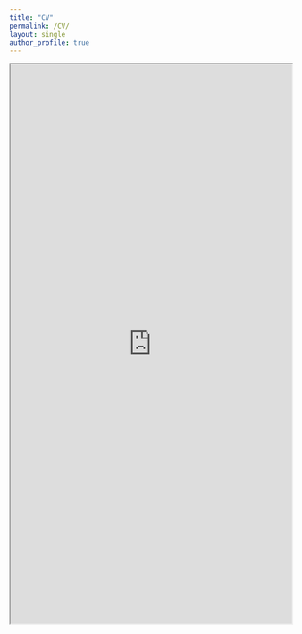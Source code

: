 ```yaml
---
title: "CV"
permalink: /CV/
layout: single
author_profile: true
---
```


<iframe src="https://judyseinkim.github.io/files/judyseinkim_CV_062823.pdf" width="100%" height="1000" allow="autoplay"></iframe>
